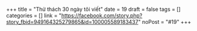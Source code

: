 ﻿+++
title = "Thử thách 30 ngày tôi viết"
date = 19
draft = false
tags = []
categories = []
link = "https://facebook.com/story.php?story_fbid=949164325279865&id=100005589183437"
noPost = "#19"
+++

